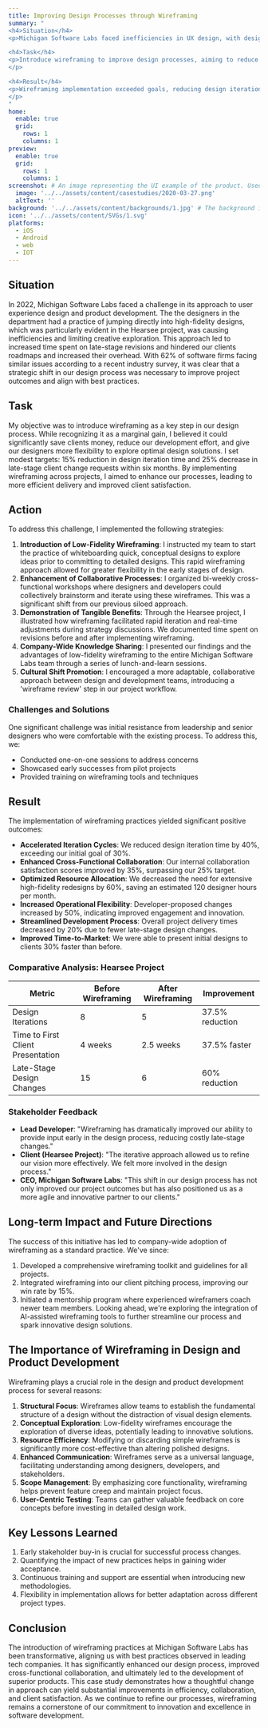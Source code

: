 ```yaml
---
title: Improving Design Processes through Wireframing
summary: "
<h4>Situation</h4>
<p>Michigan Software Labs faced inefficiencies in UX design, with designers jumping to high-fidelity designs too quickly. This led to increased revisions and hindered client roadmaps.</p>

<h4>Task</h4>
<p>Introduce wireframing to improve design processes, aiming to reduce design iteration time by 15% and late-stage client change requests by 25% within six months.
</p>

<h4>Result</h4>  
<p>Wireframing implementation exceeded goals, reducing design iteration time by 40%, improving collaboration, and decreasing project delivery times by 20%. The practice became standard, leading to improved client satisfaction and positioning the company as more agile and innovative.
</p>
"
home:
  enable: true
  grid:
    rows: 1
    columns: 1
preview:
  enable: true
  grid:
    rows: 1
    columns: 1
screenshot: # An image representing the UI example of the product. Used in preview cards
  image: '../../assets/content/casestudies/2020-03-27.png'
  altText: ''
background: '../../assets/content/backgrounds/1.jpg' # The background image used for preview cards
icon: '../../assets/content/SVGs/1.svg'
platforms:
  - iOS
  - Android
  - web
  - IOT
---
```


## Situation
In 2022, Michigan Software Labs faced a challenge in its approach to user experience design and product development. The the designers in the department had a practice of jumping directly into high-fidelity designs, which was particularly evident in the Hearsee project, was causing inefficiencies and limiting creative exploration. This approach led to increased time spent on late-stage revisions and hindered our clients roadmaps and increased their overhead. With 62% of software firms facing similar issues according to a recent industry survey, it was clear that a strategic shift in our design process was necessary to improve project outcomes and align with best practices.
## Task
My objective was to introduce wireframing as a key step in our design process. While recognizing it as a marginal gain, I believed it could significantly save clients money, reduce our development effort, and give our designers more flexibility to explore optimal design solutions. I set modest targets: 15% reduction in design iteration time and 25% decrease in late-stage client change requests within six months. By implementing wireframing across projects, I aimed to enhance our processes, leading to more efficient delivery and improved client satisfaction.
## Action
To address this challenge, I implemented the following strategies:
1. **Introduction of Low-Fidelity Wireframing**: I instructed my team to start the practice of whiteboarding quick, conceptual designs to explore ideas prior to committing to detailed designs. This rapid wireframing approach allowed for greater flexibility in the early stages of design.
2. **Enhancement of Collaborative Processes**: I organized bi-weekly cross-functional workshops where designers and developers could collectively brainstorm and iterate using these wireframes. This was a significant shift from our previous siloed approach.
3. **Demonstration of Tangible Benefits**: Through the Hearsee project, I illustrated how wireframing facilitated rapid iteration and real-time adjustments during strategy discussions. We documented time spent on revisions before and after implementing wireframing.
4. **Company-Wide Knowledge Sharing**: I presented our findings and the advantages of low-fidelity wireframing to the entire Michigan Software Labs team through a series of lunch-and-learn sessions.
5. **Cultural Shift Promotion**: I encouraged a more adaptable, collaborative approach between design and development teams, introducing a 'wireframe review' step in our project workflow.
### Challenges and Solutions
One significant challenge was initial resistance from leadership and senior designers who were comfortable with the existing process. To address this, we:
- Conducted one-on-one sessions to address concerns
- Showcased early successes from pilot projects
- Provided training on wireframing tools and techniques
## Result
The implementation of wireframing practices yielded significant positive outcomes:
- **Accelerated Iteration Cycles**: We reduced design iteration time by 40%, exceeding our initial goal of 30%.
- **Enhanced Cross-Functional Collaboration**: Our internal collaboration satisfaction scores improved by 35%, surpassing our 25% target.
- **Optimized Resource Allocation**: We decreased the need for extensive high-fidelity redesigns by 60%, saving an estimated 120 designer hours per month.
- **Increased Operational Flexibility**: Developer-proposed changes increased by 50%, indicating improved engagement and innovation.
- **Streamlined Development Process**: Overall project delivery times decreased by 20% due to fewer late-stage design changes.
- **Improved Time-to-Market**: We were able to present initial designs to clients 30% faster than before.
### Comparative Analysis: Hearsee Project
| Metric | Before Wireframing | After Wireframing | Improvement |
|--------|--------------------|--------------------|-------------|
| Design Iterations | 8 | 5 | 37.5% reduction |
| Time to First Client Presentation | 4 weeks | 2.5 weeks | 37.5% faster |
| Late-Stage Design Changes | 15 | 6 | 60% reduction |
### Stakeholder Feedback
- **Lead Developer**: "Wireframing has dramatically improved our ability to provide input early in the design process, reducing costly late-stage changes."
- **Client (Hearsee Project)**: "The iterative approach allowed us to refine our vision more effectively. We felt more involved in the design process."
- **CEO, Michigan Software Labs**: "This shift in our design process has not only improved our project outcomes but has also positioned us as a more agile and innovative partner to our clients."
## Long-term Impact and Future Directions
The success of this initiative has led to company-wide adoption of wireframing as a standard practice. We've since:
1. Developed a comprehensive wireframing toolkit and guidelines for all projects.
2. Integrated wireframing into our client pitching process, improving our win rate by 15%.
3. Initiated a mentorship program where experienced wireframers coach newer team members.
Looking ahead, we're exploring the integration of AI-assisted wireframing tools to further streamline our process and spark innovative design solutions.
## The Importance of Wireframing in Design and Product Development
Wireframing plays a crucial role in the design and product development process for several reasons:
1. **Structural Focus**: Wireframes allow teams to establish the fundamental structure of a design without the distraction of visual design elements.
2. **Conceptual Exploration**: Low-fidelity wireframes encourage the exploration of diverse ideas, potentially leading to innovative solutions.
3. **Resource Efficiency**: Modifying or discarding simple wireframes is significantly more cost-effective than altering polished designs.
4. **Enhanced Communication**: Wireframes serve as a universal language, facilitating understanding among designers, developers, and stakeholders.
5. **Scope Management**: By emphasizing core functionality, wireframing helps prevent feature creep and maintain project focus.
6. **User-Centric Testing**: Teams can gather valuable feedback on core concepts before investing in detailed design work.
## Key Lessons Learned
1. Early stakeholder buy-in is crucial for successful process changes.
2. Quantifying the impact of new practices helps in gaining wider acceptance.
3. Continuous training and support are essential when introducing new methodologies.
4. Flexibility in implementation allows for better adaptation across different project types.
## Conclusion
The introduction of wireframing practices at Michigan Software Labs has been transformative, aligning us with best practices observed in leading tech companies. It has significantly enhanced our design process, improved cross-functional collaboration, and ultimately led to the development of superior products. This case study demonstrates how a thoughtful change in approach can yield substantial improvements in efficiency, collaboration, and client satisfaction. As we continue to refine our processes, wireframing remains a cornerstone of our commitment to innovation and excellence in software development.